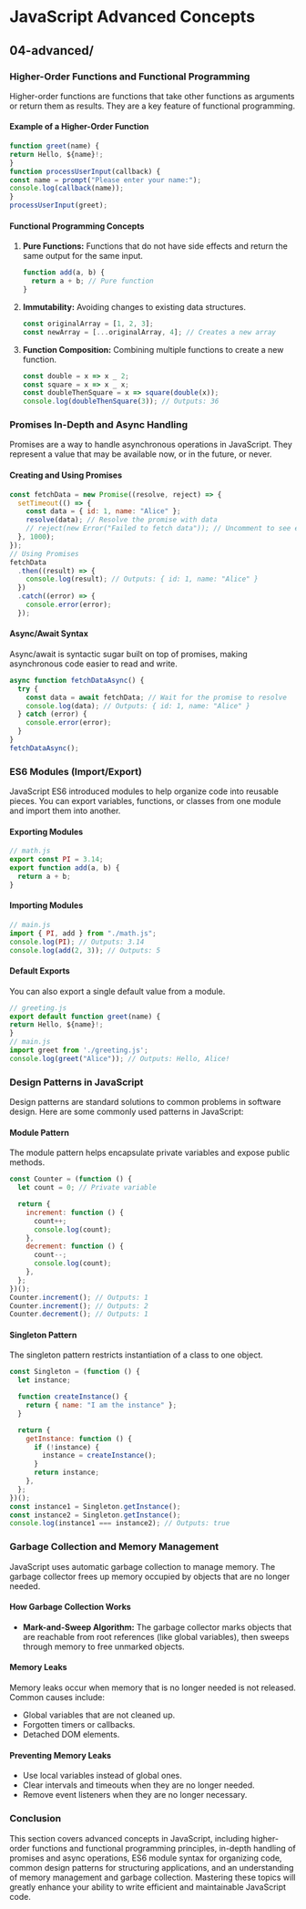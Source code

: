# JavaScript Advanced Concepts

## 04-advanced/

### Higher-Order Functions and Functional Programming

Higher-order functions are functions that take other functions as arguments or return them as results. They are a key feature of functional programming.

#### Example of a Higher-Order Function

```js
function greet(name) {
return Hello, ${name}!;
}
function processUserInput(callback) {
const name = prompt("Please enter your name:");
console.log(callback(name));
}
processUserInput(greet);
```

#### Functional Programming Concepts

1. **Pure Functions:** Functions that do not have side effects and return the same output for the same input.

   ```js
   function add(a, b) {
     return a + b; // Pure function
   }
   ```

2. **Immutability:** Avoiding changes to existing data structures.

   ```js
   const originalArray = [1, 2, 3];
   const newArray = [...originalArray, 4]; // Creates a new array
   ```

3. **Function Composition:** Combining multiple functions to create a new function.

   ```js
   const double = x => x _ 2;
   const square = x => x _ x;
   const doubleThenSquare = x => square(double(x));
   console.log(doubleThenSquare(3)); // Outputs: 36
   ```

### Promises In-Depth and Async Handling

Promises are a way to handle asynchronous operations in JavaScript. They represent a value that may be available now, or in the future, or never.

#### Creating and Using Promises

```js
const fetchData = new Promise((resolve, reject) => {
  setTimeout(() => {
    const data = { id: 1, name: "Alice" };
    resolve(data); // Resolve the promise with data
    // reject(new Error("Failed to fetch data")); // Uncomment to see error handling
  }, 1000);
});
// Using Promises
fetchData
  .then((result) => {
    console.log(result); // Outputs: { id: 1, name: "Alice" }
  })
  .catch((error) => {
    console.error(error);
  });
```

#### Async/Await Syntax

Async/await is syntactic sugar built on top of promises, making asynchronous code easier to read and write.

```js
async function fetchDataAsync() {
  try {
    const data = await fetchData; // Wait for the promise to resolve
    console.log(data); // Outputs: { id: 1, name: "Alice" }
  } catch (error) {
    console.error(error);
  }
}
fetchDataAsync();
```

### ES6 Modules (Import/Export)

JavaScript ES6 introduced modules to help organize code into reusable pieces. You can export variables, functions, or classes from one module and import them into another.

#### Exporting Modules

```js
// math.js
export const PI = 3.14;
export function add(a, b) {
  return a + b;
}
```

#### Importing Modules

```js
// main.js
import { PI, add } from "./math.js";
console.log(PI); // Outputs: 3.14
console.log(add(2, 3)); // Outputs: 5
```

#### Default Exports

You can also export a single default value from a module.

```js
// greeting.js
export default function greet(name) {
return Hello, ${name}!;
}
// main.js
import greet from './greeting.js';
console.log(greet("Alice")); // Outputs: Hello, Alice!
```

### Design Patterns in JavaScript

Design patterns are standard solutions to common problems in software design. Here are some commonly used patterns in JavaScript:

#### Module Pattern

The module pattern helps encapsulate private variables and expose public methods.

```js
const Counter = (function () {
  let count = 0; // Private variable

  return {
    increment: function () {
      count++;
      console.log(count);
    },
    decrement: function () {
      count--;
      console.log(count);
    },
  };
})();
Counter.increment(); // Outputs: 1
Counter.increment(); // Outputs: 2
Counter.decrement(); // Outputs: 1
```

#### Singleton Pattern

The singleton pattern restricts instantiation of a class to one object.

```js
const Singleton = (function () {
  let instance;

  function createInstance() {
    return { name: "I am the instance" };
  }

  return {
    getInstance: function () {
      if (!instance) {
        instance = createInstance();
      }
      return instance;
    },
  };
})();
const instance1 = Singleton.getInstance();
const instance2 = Singleton.getInstance();
console.log(instance1 === instance2); // Outputs: true
```

### Garbage Collection and Memory Management

JavaScript uses automatic garbage collection to manage memory. The garbage collector frees up memory occupied by objects that are no longer needed.

#### How Garbage Collection Works

- **Mark-and-Sweep Algorithm:** The garbage collector marks objects that are reachable from root references (like global variables), then sweeps through memory to free unmarked objects.

#### Memory Leaks

Memory leaks occur when memory that is no longer needed is not released. Common causes include:

- Global variables that are not cleaned up.
- Forgotten timers or callbacks.
- Detached DOM elements.

#### Preventing Memory Leaks

- Use local variables instead of global ones.
- Clear intervals and timeouts when they are no longer needed.
- Remove event listeners when they are no longer necessary.

### Conclusion

This section covers advanced concepts in JavaScript, including higher-order functions and functional programming principles, in-depth handling of promises and async operations, ES6 module syntax for organizing code, common design patterns for structuring applications, and an understanding of memory management and garbage collection. Mastering these topics will greatly enhance your ability to write efficient and maintainable JavaScript code.
